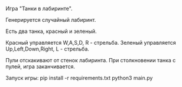 Игра "Танки в лабиринте". 

Генерируется случайный лабиринт.

Есть два танка, красный и зеленый. 

Красный управляется W,A,S,D, R - стрельба. 
Зеленый управляется Up,Left,Down,Right, L - стрельба.

Пули отскакивают от стенок лабиринта.
При столкновении танка с пулей, игра заканчивается.

Запуск игры:
pip install -r requirements.txt
python3 main.py
